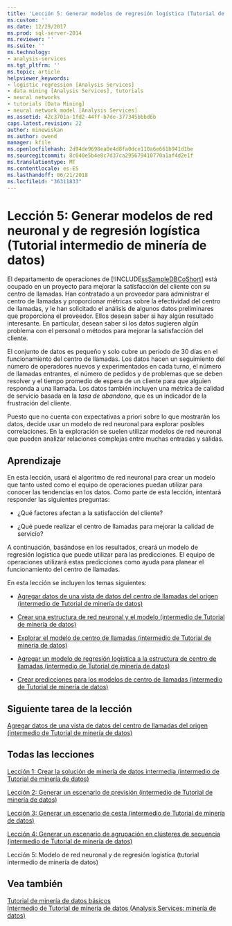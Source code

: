 ```yaml
---
title: 'Lección 5: Generar modelos de regresión logística (Tutorial de minería de datos intermedio) y de red neuronal | Documentos de Microsoft'
ms.custom: ''
ms.date: 12/29/2017
ms.prod: sql-server-2014
ms.reviewer: ''
ms.suite: ''
ms.technology:
- analysis-services
ms.tgt_pltfrm: ''
ms.topic: article
helpviewer_keywords:
- logistic regression [Analysis Services]
- data mining [Analysis Services], tutorials
- neural networks
- tutorials [Data Mining]
- neural network model [Analysis Services]
ms.assetid: 42c3701a-1fd2-44ff-b7de-377345bbbd6b
caps.latest.revision: 22
author: minewiskan
ms.author: owend
manager: kfile
ms.openlocfilehash: 2d94de9698ea0e4d8fa0dce110a6e661b941d1be
ms.sourcegitcommit: 8c040e5b4e8c7d37ca295679410770a1af4d2e1f
ms.translationtype: MT
ms.contentlocale: es-ES
ms.lasthandoff: 06/21/2018
ms.locfileid: "36311833"
---
```

# <a name="lesson-5-building-neural-network-and-logistic-regression-models-intermediate-data-mining-tutorial"></a>Lección 5: Generar modelos de red neuronal y de regresión logística (Tutorial intermedio de minería de datos)
  
  
 El departamento de operaciones de [!INCLUDE[ssSampleDBCoShort](../includes/sssampledbcoshort-md.md)] está ocupado en un proyecto para mejorar la satisfacción del cliente con su centro de llamadas. Han contratado a un proveedor para administrar el centro de llamadas y proporcionar métricas sobre la efectividad del centro de llamadas, y le han solicitado el análisis de algunos datos preliminares que proporciona el proveedor. Ellos desean saber si hay algún resultado interesante. En particular, desean saber si los datos sugieren algún problema con el personal o métodos para mejorar la satisfacción del cliente.  
  
 El conjunto de datos es pequeño y solo cubre un período de 30 días en el funcionamiento del centro de llamadas. Los datos hacen un seguimiento del número de operadores nuevos y experimentados en cada turno, el número de llamadas entrantes, el número de pedidos y de problemas que se deben resolver y el tiempo promedio de espera de un cliente para que alguien responda a una llamada. Los datos también incluyen una métrica de calidad de servicio basada en la *tasa de abandono*, que es un indicador de la frustración del cliente.  
  
 Puesto que no cuenta con expectativas a priori sobre lo que mostrarán los datos, decide usar un modelo de red neuronal para explorar posibles correlaciones. En la exploración se suelen utilizar modelos de red neuronal que pueden analizar relaciones complejas entre muchas entradas y salidas.  
  
## <a name="what-you-will-learn"></a>Aprendizaje  
 En esta lección, usará el algoritmo de red neuronal para crear un modelo que tanto usted como el equipo de operaciones puedan utilizar para conocer las tendencias en los datos. Como parte de esta lección, intentará responder las siguientes preguntas:  
  
-   ¿Qué factores afectan a la satisfacción del cliente?  
  
-   ¿Qué puede realizar el centro de llamadas para mejorar la calidad de servicio?  
  
 A continuación, basándose en los resultados, creará un modelo de regresión logística que puede utilizar para las predicciones. El equipo de operaciones utilizará estas predicciones como ayuda para planear el funcionamiento del centro de llamadas.  
  
 En esta lección se incluyen los temas siguientes:  
  
-   [Agregar datos de una vista de datos del centro de llamadas del origen &#40;intermedio de Tutorial de minería de datos&#41;](../../2014/tutorials/add-data-source-view-call-center-data-intermediate-data-mining.md)  
  
-   [Crear una estructura de red neuronal y el modelo &#40;intermedio de Tutorial de minería de datos&#41;](../../2014/tutorials/creating-a-neural-network-structure-and-model-intermediate-data-mining-tutorial.md)  
  
-   [Explorar el modelo de centro de llamadas &#40;intermedio de Tutorial de minería de datos&#41;](../../2014/tutorials/exploring-the-call-center-model-intermediate-data-mining-tutorial.md)  
  
-   [Agregar un modelo de regresión logística a la estructura de centro de llamadas &#40;intermedio de Tutorial de minería de datos&#41;](../../2014/tutorials/add-logistic-regression-model-to-call-center-intermediate-data-mining.md)  
  
-   [Crear predicciones para los modelos de centro de llamadas &#40;intermedio de Tutorial de minería de datos&#41;](../../2014/tutorials/create-predictions-call-center-models-intermediate-data-mining-tutorial.md)  
  
## <a name="next-task-in-lesson"></a>Siguiente tarea de la lección  
 [Agregar datos de una vista de datos del centro de llamadas del origen &#40;intermedio de Tutorial de minería de datos&#41;](../../2014/tutorials/add-data-source-view-call-center-data-intermediate-data-mining.md)  
  
## <a name="all-lessons"></a>Todas las lecciones  
 [Lección 1: Crear la solución de minería de datos intermedia &#40;intermedio de Tutorial de minería de datos&#41;](../../2014/tutorials/lesson-1-create-solution-intermediate-data-mining-tutorial.md)  
  
 [Lección 2: Generar un escenario de previsión &#40;intermedio de Tutorial de minería de datos&#41;](../../2014/tutorials/lesson-2-building-a-forecasting-scenario-intermediate-data-mining-tutorial.md)  
  
 [Lección 3: Generar un escenario de cesta &#40;intermedio de Tutorial de minería de datos&#41;](../../2014/tutorials/lesson-3-building-a-market-basket-scenario-intermediate-data-mining-tutorial.md)  
  
 [Lección 4: Generar un escenario de agrupación en clústeres de secuencia &#40;intermedio de Tutorial de minería de datos&#41;](../../2014/tutorials/lesson-4-build-sequence-clustering-scenario-intermediate-data-mining.md)  
  
 Lección 5: Modelo de red neuronal y de regresión logística (tutorial intermedio de minería de datos)  
  
## <a name="see-also"></a>Vea también  
 [Tutorial de minería de datos básicos](../../2014/tutorials/basic-data-mining-tutorial.md)   
 [Intermedio de Tutorial de minería de datos &#40;Analysis Services: minería de datos&#41;](../../2014/tutorials/intermediate-data-mining-tutorial-analysis-services-data-mining.md)  
  
  